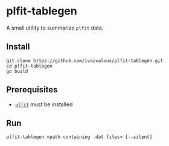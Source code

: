 # plfit-tablegen

A small utility to summarize `plfit` data.

## Install

```
git clone https://github.com/ivaivalous/plfit-tablegen.git
cd plfit-tablegen
go build
```

## Prerequisites
 - [`plfit`](https://pypi.org/project/plfit/) must be installed


## Run

```
plfit-tablegen <path containing .dat files> [--silent]
```
